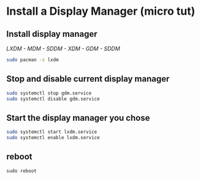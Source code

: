 # Install a Display Manager (micro tut)

## Install display manager

_LXDM - MDM - SDDM - XDM - GDM - SDDM_

```bash
sudo pacman -s lxdm
```

## Stop and disable current display manager

```bash
sudo systemctl stop gdm.service
sudo systemctl disable gdm.service
```

## Start the display manager you chose

```bash
sudo systemctl start lxdm.service
sudo systemctl enable lxdm.service
```

## reboot

`sudo reboot`
